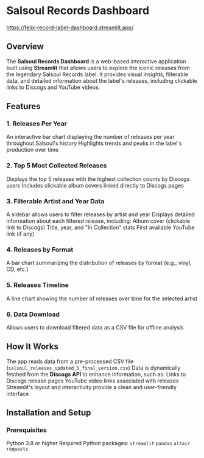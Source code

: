 # Salsoul Records Dashboard

https://felix-record-label-dashboard.streamlit.app/

## Overview
The **Salsoul Records Dashboard** is a web-based interactive application built using **Streamlit** that allows users to explore the iconic releases from the legendary Salsoul Records label. It provides visual insights, filterable data, and detailed information about the label's releases, including clickable links to Discogs and YouTube videos.

## Features

### 1. Releases Per Year
 An interactive bar chart displaying the number of releases per year throughout Salsoul's history
 Highlights trends and peaks in the label's production over time

### 2. Top 5 Most Collected Releases
 Displays the top 5 releases with the highest collection counts by Discogs users
 Includes clickable album covers linked directly to Discogs pages

### 3. Filterable Artist and Year Data
 A sidebar allows users to filter releases by artist and year
 Displays detailed information about each filtered release, including:
  Album cover (clickable link to Discogs)
  Title, year, and "In Collection" stats
  First available YouTube link (if any)

### 4. Releases by Format
 A bar chart summarizing the distribution of releases by format (e.g., vinyl, CD, etc.)

### 5. Releases Timeline
 A line chart showing the number of releases over time for the selected artist

### 6. Data Download
 Allows users to download filtered data as a CSV file for offline analysis

## How It Works
 The app reads data from a pre-processed CSV file (`salsoul_releases_updated_5_final_version.csv`)
 Data is dynamically fetched from the **Discogs API** to enhance information, such as:
  Links to Discogs release pages
  YouTube video links associated with releases
 Streamlit's layout and interactivity provide a clean and user-friendly interface

## Installation and Setup

### Prerequisites
 Python 3.8 or higher
 Required Python packages:
  `streamlit`
  `pandas`
  `altair`
  `requests`
